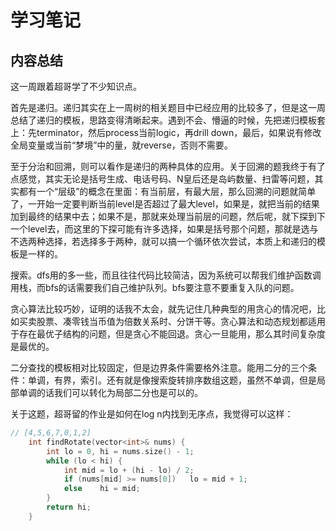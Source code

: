 # 学习笔记

## 内容总结

这一周跟着超哥学了不少知识点。

首先是递归。递归其实在上一周树的相关题目中已经应用的比较多了，但是这一周总结了递归的模板，思路变得清晰起来。遇到不会、懵逼的时候，先把递归模板套上：先terminator，然后process当前logic，再drill down，最后，如果说有修改全局变量或当前“梦境”中的量，就reverse，否则不需要。

至于分治和回溯，则可以看作是递归的两种具体的应用。关于回溯的题我终于有了点感觉，其实无论是括号生成、电话号码、N皇后还是岛屿数量、扫雷等问题，其实都有一个“层级”的概念在里面：有当前层，有最大层，那么回溯的问题就简单了，一开始一定要判断当前level是否超过了最大level，如果是，就把当前的结果加到最终的结果中去；如果不是，那就来处理当前层的问题，然后呢，就下探到下一个level去，而这里的下探可能有许多选择，如果是括号那个问题，那就是选与不选两种选择，若选择多于两种，就可以搞一个循环依次尝试，本质上和递归的模板是一样的。

搜索。dfs用的多一些，而且往往代码比较简洁，因为系统可以帮我们维护函数调用栈，而bfs的话需要我们自己维护队列。bfs要注意不要重复入队的问题。

贪心算法比较巧妙，证明的话我不太会，就先记住几种典型的用贪心的情况吧，比如买卖股票、凑零钱当币值为倍数关系时、分饼干等。贪心算法和动态规划都适用于存在最优子结构的问题，但是贪心不能回退。贪心一旦能用，那么其时间复杂度是最优的。

二分查找的模板相对比较固定，但是边界条件需要格外注意。能用二分的三个条件：单调，有界，索引。还有就是像搜索旋转排序数组这题，虽然不单调，但是局部单调的话我们可以转化为局部二分也是可以的。

关于这题，超哥留的作业是如何在log n内找到无序点，我觉得可以这样：

```c++
// [4,5,6,7,0,1,2]
    int findRotate(vector<int>& nums) {
        int lo = 0, hi = nums.size() - 1;
        while (lo < hi) {
            int mid = lo + (hi - lo) / 2;
            if (nums[mid] >= nums[0])   lo = mid + 1;
            else    hi = mid;
        }
        return hi;
    }
```

